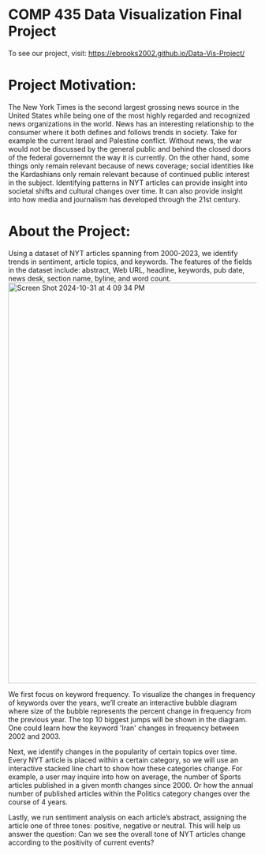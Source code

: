 # COMP 435 Data Visualization Final Project

To see our project, visit: https://ebrooks2002.github.io/Data-Vis-Project/

# Project Motivation:
The New York Times is the second largest grossing news source in the United States while being one of the most highly regarded and recognized news organizations in the world. News has an interesting relationship to the consumer where it both defines and follows trends in society. Take for example the current Israel and Palestine conflict. Without news, the war would not be discussed by the general public and behind the closed doors of the federal governemnt the way it is currently. On the other hand, some things only remain relevant because of news coverage; social identities like the Kardashians only remain relevant because of continued public interest in the subject. Identifying patterns in NYT articles can provide insight into societal shifts and cultural changes over time. It can also provide insight into how media and journalism has developed through the 21st century.

# About the Project: 
Using a dataset of NYT articles spanning from 2000-2023, we identify trends in sentiment, article topics, and keywords. The features of the fields in the dataset include: abstract, Web URL, headline, keywords, pub date, news desk, section name, byline, and word count. 
<img width="811" alt="Screen Shot 2024-10-31 at 4 09 34 PM" src="https://github.com/user-attachments/assets/63032a29-6d9f-4214-8135-332331bcce3e">



We first focus on keyword frequency. To visualize the changes in frequency of keywords over the years, we’ll create an interactive bubble diagram where size of the bubble represents the percent change in frequency from the previous year. The top 10 biggest jumps will be shown in the diagram. One could learn how the keyword 'Iran' changes in frequency between 2002 and 2003. 

Next, we identify changes in the popularity of certain topics over time. Every NYT article is placed within a certain category, so we will use an interactive stacked line chart to show how these categories change. For example, a user may inquire into how on average, the number of Sports articles published in a given month changes since 2000. Or how the annual number of published articles within the Politics category changes over the course of 4 years. 

Lastly, we run sentiment analysis on each article’s abstract, assigning the article one of three tones: positive, negative or neutral. This will help us answer the question: Can we see the overall tone of NYT articles change according to the positivity of current events? 
